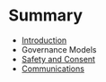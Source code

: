 # Summary

* [Introduction](README.md)
* Governance Models
* [Safety and Consent](safety-and-consent.md)
* [Communications](communications.md)

